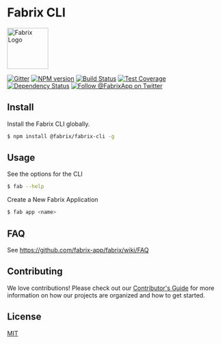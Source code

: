 # Fabrix CLI

<img src="https://s3.us-east-2.amazonaws.com/fabrix-app/web/sw-002-1_rect-01-01.png" height="96px" title="Fabrix Logo" />

[![Gitter][gitter-image]][gitter-url]
[![NPM version][npm-image]][npm-url]
[![Build Status][ci-image]][ci-url]
[![Test Coverage][coverage-image]][coverage-url]
[![Dependency Status][daviddm-image]][daviddm-url]
[![Follow @FabrixApp on Twitter][twitter-image]][twitter-url]


## Install
Install the Fabrix CLI globally.

```sh
$ npm install @fabrix/fabrix-cli -g
```

## Usage
See the options for the CLI
```sh
$ fab --help
```

Create a New Fabrix Application
```sh
$ fab app <name>
```

## FAQ
See https://github.com/fabrix-app/fabrix/wiki/FAQ

## Contributing
We love contributions! Please check out our [Contributor's Guide](https://github.com/fabrix-app/fabrix/blob/master/.github/CONTRIBUTING.md) for more information on how our projects are organized and how to get started.

## License
[MIT](https://github.com/fabrix-app/fabrix-cli/blob/master/LICENSE)

[npm-image]: https://img.shields.io/npm/v/@fabrix/fab-cli.svg?style=flat-square
[npm-url]: https://npmjs.org/package/@fabrix/fab-cli
[ci-image]: https://img.shields.io/circleci/project/github/fabrix-app/fab-cli/master.svg
[ci-url]: https://circleci.com/gh/fabrix-app/fab-cli/tree/master
[daviddm-image]: http://img.shields.io/david/fabrix-app/fab-cli.svg?style=flat-square
[daviddm-url]: https://david-dm.org/fabrix-app/fab-cli
[gitter-image]: http://img.shields.io/badge/+%20GITTER-JOIN%20CHAT%20%E2%86%92-1DCE73.svg?style=flat-square
[gitter-url]: https://gitter.im/fabrix-app/fabrix
[twitter-image]: https://img.shields.io/twitter/follow/FabrixApp.svg?style=social
[twitter-url]: https://twitter.com/FabrixApp
[coverage-image]: https://img.shields.io/codeclimate/coverage/github/fabrix-app/fab-cli.svg?style=flat-square
[coverage-url]: https://codeclimate.com/github/fabrix-app/fab-cli/coverage
